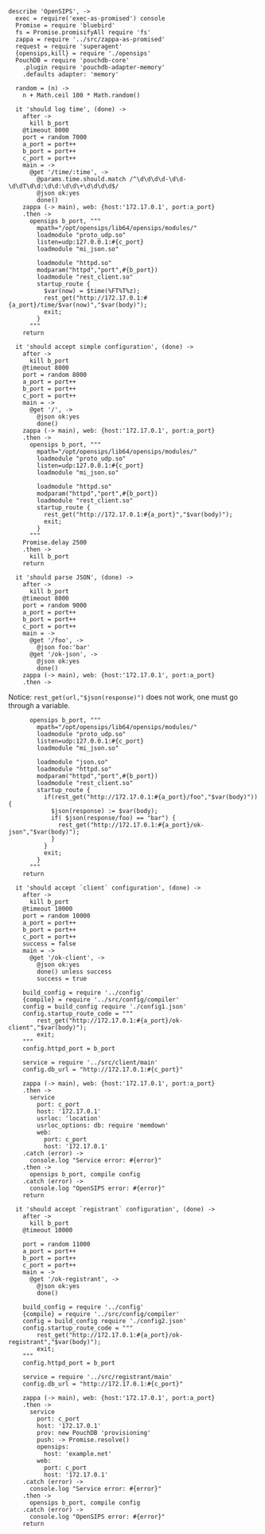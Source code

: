     describe 'OpenSIPS', ->
      exec = require('exec-as-promised') console
      Promise = require 'bluebird'
      fs = Promise.promisifyAll require 'fs'
      zappa = require '../src/zappa-as-promised'
      request = require 'superagent'
      {opensips,kill} = require './opensips'
      PouchDB = require 'pouchdb-core'
        .plugin require 'pouchdb-adapter-memory'
        .defaults adapter: 'memory'

      random = (n) ->
        n + Math.ceil 100 * Math.random()

      it 'should log time', (done) ->
        after ->
          kill b_port
        @timeout 8000
        port = random 7000
        a_port = port++
        b_port = port++
        c_port = port++
        main = ->
          @get '/time/:time', ->
            @params.time.should.match /^\d\d\d\d-\d\d-\d\dT\d\d:\d\d:\d\d\+\d\d\d\d$/
            @json ok:yes
            done()
        zappa (-> main), web: {host:'172.17.0.1', port:a_port}
        .then ->
          opensips b_port, """
            mpath="/opt/opensips/lib64/opensips/modules/"
            loadmodule "proto_udp.so"
            listen=udp:127.0.0.1:#{c_port}
            loadmodule "mi_json.so"

            loadmodule "httpd.so"
            modparam("httpd","port",#{b_port})
            loadmodule "rest_client.so"
            startup_route {
              $var(now) = $time(%FT%T%z);
              rest_get("http://172.17.0.1:#{a_port}/time/$var(now)","$var(body)");
              exit;
            }
          """
        return

      it 'should accept simple configuration', (done) ->
        after ->
          kill b_port
        @timeout 8000
        port = random 8000
        a_port = port++
        b_port = port++
        c_port = port++
        main = ->
          @get '/', ->
            @json ok:yes
            done()
        zappa (-> main), web: {host:'172.17.0.1', port:a_port}
        .then ->
          opensips b_port, """
            mpath="/opt/opensips/lib64/opensips/modules/"
            loadmodule "proto_udp.so"
            listen=udp:127.0.0.1:#{c_port}
            loadmodule "mi_json.so"

            loadmodule "httpd.so"
            modparam("httpd","port",#{b_port})
            loadmodule "rest_client.so"
            startup_route {
              rest_get("http://172.17.0.1:#{a_port}","$var(body)");
              exit;
            }
          """
        Promise.delay 2500
        .then ->
          kill b_port
        return

      it 'should parse JSON', (done) ->
        after ->
          kill b_port
        @timeout 8000
        port = random 9000
        a_port = port++
        b_port = port++
        c_port = port++
        main = ->
          @get '/foo', ->
            @json foo:'bar'
          @get '/ok-json', ->
            @json ok:yes
            done()
        zappa (-> main), web: {host:'172.17.0.1', port:a_port}
        .then ->

Notice: `rest_get(url,"$json(response)")` does not work, one must go through a variable.

          opensips b_port, """
            mpath="/opt/opensips/lib64/opensips/modules/"
            loadmodule "proto_udp.so"
            listen=udp:127.0.0.1:#{c_port}
            loadmodule "mi_json.so"

            loadmodule "json.so"
            loadmodule "httpd.so"
            modparam("httpd","port",#{b_port})
            loadmodule "rest_client.so"
            startup_route {
              if(rest_get("http://172.17.0.1:#{a_port}/foo","$var(body)")) {
                $json(response) := $var(body);
                if( $json(response/foo) == "bar") {
                  rest_get("http://172.17.0.1:#{a_port}/ok-json","$var(body)");
                }
              }
              exit;
            }
          """
        return

      it 'should accept `client` configuration', (done) ->
        after ->
          kill b_port
        @timeout 10000
        port = random 10000
        a_port = port++
        b_port = port++
        c_port = port++
        success = false
        main = ->
          @get '/ok-client', ->
            @json ok:yes
            done() unless success
            success = true

        build_config = require '../config'
        {compile} = require '../src/config/compiler'
        config = build_config require './config1.json'
        config.startup_route_code = """
            rest_get("http://172.17.0.1:#{a_port}/ok-client","$var(body)");
            exit;
        """
        config.httpd_port = b_port

        service = require '../src/client/main'
        config.db_url = "http://172.17.0.1:#{c_port}"

        zappa (-> main), web: {host:'172.17.0.1', port:a_port}
        .then ->
          service
            port: c_port
            host: '172.17.0.1'
            usrloc: 'location'
            usrloc_options: db: require 'memdown'
            web:
              port: c_port
              host: '172.17.0.1'
        .catch (error) ->
          console.log "Service error: #{error}"
        .then ->
          opensips b_port, compile config
        .catch (error) ->
          console.log "OpenSIPS error: #{error}"
        return

      it 'should accept `registrant` configuration', (done) ->
        after ->
          kill b_port
        @timeout 10000

        port = random 11000
        a_port = port++
        b_port = port++
        c_port = port++
        main = ->
          @get '/ok-registrant', ->
            @json ok:yes
            done()

        build_config = require '../config'
        {compile} = require '../src/config/compiler'
        config = build_config require './config2.json'
        config.startup_route_code = """
            rest_get("http://172.17.0.1:#{a_port}/ok-registrant","$var(body)");
            exit;
        """
        config.httpd_port = b_port

        service = require '../src/registrant/main'
        config.db_url = "http://172.17.0.1:#{c_port}"

        zappa (-> main), web: {host:'172.17.0.1', port:a_port}
        .then ->
          service
            port: c_port
            host: '172.17.0.1'
            prov: new PouchDB 'provisioning'
            push: -> Promise.resolve()
            opensips:
              host: 'example.net'
            web:
              port: c_port
              host: '172.17.0.1'
        .catch (error) ->
          console.log "Service error: #{error}"
        .then ->
          opensips b_port, compile config
        .catch (error) ->
          console.log "OpenSIPS error: #{error}"
        return
